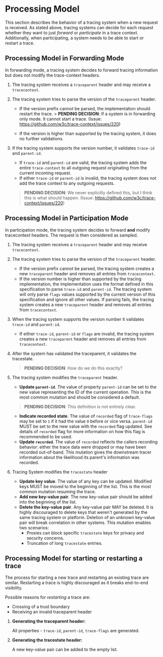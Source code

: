 # Processing Model

This section describes the behavior of a tracing system when a new request is received.
As stated above, tracing systems can decide for each request whether they want to
just _forward_ or _participate_ in a trace context. Additionally, when participating,
a system needs to be able to start or restart a trace.

## Processing Model in Forwarding Mode

In forwarding mode, a tracing system decides to forward tracing information
but does not modify the trace-context headers.

1. The tracing system receives a `traceparent` header and may receive a `tracecontext`.
2. The tracing system tries to parse the version of the `traceparent` header.
   - If the version prefix cannot be parsed, the implementation should restart
   the trace. > **PENDING DECISION**: If a system is in forwarding only mode. It cannot
    start a trace. (Issue: https://github.com/w3c/trace-context/issues/220)

   - If the version is higher than supported by the tracing
   system, it does no further validations.

3. If the tracing system supports the version number, it validates `trace-id`
   and `parent-id`.
   - If `trace-id` and `parent-id` are valid, the tracing system adds the entire
     `trace-context` to all outgoing request originating from the current
     incoming request.
   - If either `trace-id` or `parent-id` is invalid, the tracing system does not
     add the trace context to any outgoing requests.
    > **PENDING DECISION**: We never explicitly defined this, but I think this
    is what should happen. (Issue: https://github.com/w3c/trace-context/issues/220)

## Processing Model in Participation Mode

In participation mode, the tracing system decides to forward **and** modify
tracecontext headers. The request is then considered as sampled.

1. The tracing system receives a `traceparent` header and may receive `tracecontext`.
2. The tracing system tries to parse the version of the `traceparent` header.
   - If the version prefix cannot be parsed, the tracing system creates a new `traceparent`
     header and removes all entries from `tracecontext`.
   - If the version number is higher than supported by the tracing implementation,
  the implementation uses the format defined in this specification to parse
  `trace-id` and `parent-id`. The tracing system will only parse `flags` values
  supported by the current version of this specification and ignore all other
  values. If parsing fails, the tracing system creates a new `traceparent` header
  and removes all entries from `tracecontext`.

1. When the tracing system supports the version number it validates `trace-id`
and `parent-id`.
   - If either `trace-id`, `parent-id` or `flags`  are invalid,  the tracing
  system creates a new `traceparent` header and removes all entries from `tracecontext`.
4. After the system has validated the traceparent, it validates the tracestate.
    > **PENDING DECISION**: How do we do this exactly?

5. The tracing system modifies the `traceparent` header.
    - **Update `parent-id`**. The value of property `parent-id` can be set to
    the new value representing the ID of the current operation. This is the most
    common mutation and should be considered a default.
    > **PENDING DECISION**: This definition is not entirely clear.
    - **Indicate recorded state**. The value of `recorded` flag of `trace-flags`
    may be set to `1` if it had the value `0` before or vice versa. `parent-id`
    MUST be set to the new value with the `recorded` flag updated.
    See details of `recorded` flag for more information on how this flag is
    recommended to be used.
    - **Update `recorded`**. The value of `recorded` reflects the callers
    recording behavior: either the trace data were dropped or may have been
    recorded out-of-band. This mutation gives the downstream tracer information
    about the likelihood its parent's information was recorded.
6. Tracing System modifies the `tracestate` header
    - **Update key value**. The value of any key can be updated. Modified keys
    MUST be moved to the beginning of the list. This is the most common mutation
    resuming the trace.
    - **Add new key-value pair**. The new key-value pair should be added into
    the beginning of the list.
    - **Delete the key-value pair**. Any key-value pair MAY be deleted. It is
    highly discouraged to delete keys that weren't generated by the same tracing
    system or platform. Deletion of an unknown key-value pair will break
    correlation in other systems. This mutation enables two scenarios:
      - Proxies can block specific `tracestate` keys for privacy and security
    concerns.
      - Truncation of long `tracestate` entries.

## Processing Model for starting or restarting a trace

The process for starting a new trace and restarting an existing trace are similar.
Restarting a trace is highly discouraged as it breaks end-to-end visibility.

Possible reasons for _restarting_ a trace are:

- Crossing of a trust boundary
- Receiving an invalid traceparent header

1. **Generating the traceparent header:**

   All properties - `trace-id`, `parent-id`, `trace-flags`
   are generated.

2. **Generating the tracestate header:**

   A new key-value pair can be added to the empty list.
